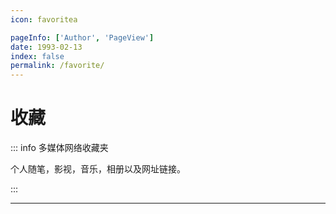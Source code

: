 ```yaml
---
icon: favoritea

pageInfo: ['Author', 'PageView']
date: 1993-02-13
index: false
permalink: /favorite/
---
```


# 收藏

::: info 多媒体网络收藏夹

个人随笔，影视，音乐，相册以及网址链接。

:::

---

<Catalog base='/favorite' />
